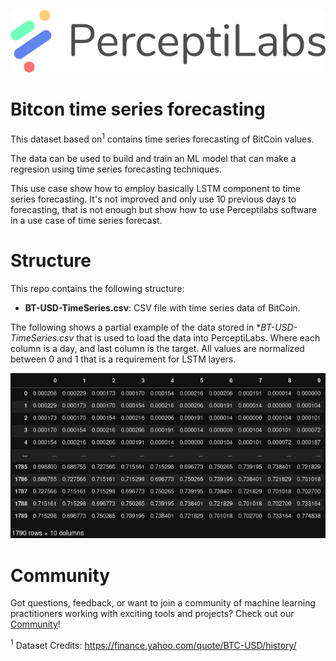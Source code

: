<p align="center">
  <a href="https://www.perceptilabs.com">
  <img src="./pl_logo.png">
  </a>
</p>

# Bitcon time series forecasting

This dataset based on<sup>1</sup> contains time series forecasting of BitCoin values.

The data can be used to build and train an ML model that can make a regresion using time series forecasting techniques. 

This use case show how to employ basically LSTM component to time series forecasting. It's not improved and only use 10 previous days to forecasting, that is not enough but show how to use Perceptilabs software in a use case of time series forecast.

# Structure

This repo contains the following structure:

- **BT-USD-TimeSeries.csv**: CSV file with time series data of BitCoin.


The following shows a partial example of the data stored in **BT-USD-TimeSeries.csv* that is used to load the data into PerceptiLabs. Where each column is a day, and last column is the target. All values are normalized between 0 and 1 that is a requirement for LSTM layers.

<p align="center">
  <img src="./sample.png">
</p>


# Community

Got questions, feedback, or want to join a community of machine learning practitioners working with exciting tools and projects? Check out our [Community](https://forum.perceptilabs.com/)!

<sup>1</sup> Dataset Credits: https://finance.yahoo.com/quote/BTC-USD/history/
